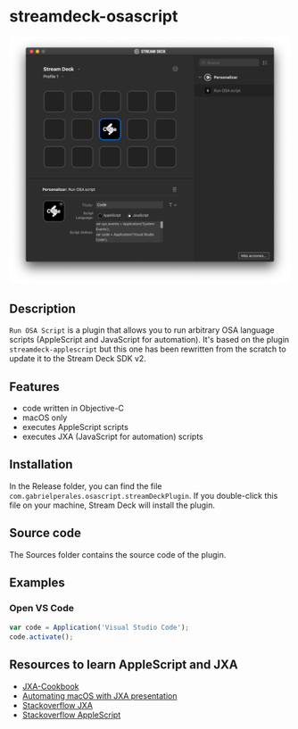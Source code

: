 # streamdeck-osascript

![](screenshot.png)

## Description

`Run OSA Script` is a plugin that allows you to run arbitrary OSA language scripts (AppleScript and JavaScript for automation). It's based on the plugin `streamdeck-applescript` but this one has been rewritten from the scratch to update it to the Stream Deck SDK v2.

## Features

- code written in Objective-C
- macOS only
- executes AppleScript scripts
- executes JXA (JavaScript for automation) scripts

## Installation

In the Release folder, you can find the file `com.gabrielperales.osascript.streamDeckPlugin`. If you double-click this file on your machine, Stream Deck will install the plugin.

## Source code

The Sources folder contains the source code of the plugin.


## Examples

### Open VS Code

```JavaScript
var code = Application('Visual Studio Code');
code.activate();
```

## Resources to learn AppleScript and JXA

- [JXA-Cookbook](https://github.com/JXA-Cookbook/JXA-Cookbook)
- [Automating macOS with JXA presentation](https://github.com/josh-/automating-macOS-with-JXA-presentation)
- [Stackoverflow JXA](https://stackoverflow.com/questions/tagged/javascript-automation)
- [Stackoverflow AppleScript](https://stackoverflow.com/questions/tagged/applescript)
